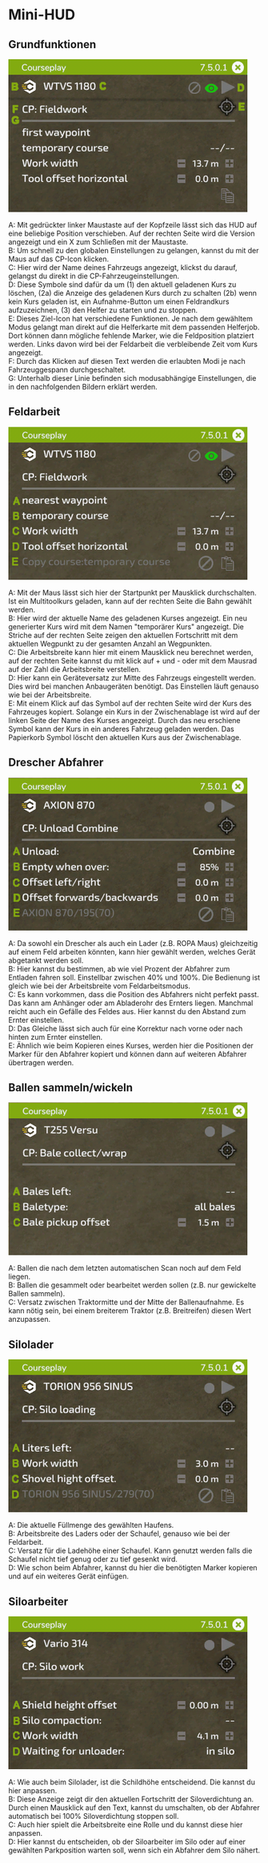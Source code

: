 # Mini-HUD

## Grundfunktionen

![Image](../assets/images/minihudhelp_general_0_0_478_305.png)

  
A: Mit gedrückter linker Maustaste auf der Kopfzeile lässt sich das HUD auf eine beliebige Position verschieben. Auf der rechten Seite wird die Version angezeigt und ein X zum Schließen mit der Maustaste.  
B: Um schnell zu den globalen Einstellungen zu gelangen, kannst du mit der Maus auf das CP-Icon klicken.  
C: Hier wird der Name deines Fahrzeugs angezeigt, klickst du darauf, gelangst du direkt in die CP-Fahrzeugeinstellungen.  
D: Diese Symbole sind dafür da um (1) den aktuell geladenen Kurs zu löschen, (2a) die Anzeige des geladenen Kurs durch zu schalten (2b) wenn kein Kurs geladen ist, ein Aufnahme-Button um einen Feldrandkurs aufzuzeichnen, (3) den Helfer zu starten und zu stoppen.  
E: Dieses Ziel-Icon hat verschiedene Funktionen. Je nach dem gewähltem Modus gelangt man direkt auf die Helferkarte mit dem passenden Helferjob. Dort können dann mögliche fehlende Marker, wie die Feldposition platziert werden. Links davon wird bei der Feldarbeit die verbleibende Zeit vom Kurs angezeigt.  
F: Durch das Klicken auf diesen Text werden die erlaubten Modi je nach Fahrzeuggespann durchgeschaltet.  
G: Unterhalb dieser Linie befinden sich modusabhängige Einstellungen, die in den nachfolgenden Bildern erklärt werden.  


## Feldarbeit

![Image](../assets/images/minihudhelp_fieldwork_0_0_478_305.png)

  
A: Mit der Maus lässt sich hier der Startpunkt per Mausklick durchschalten. Ist ein Multitoolkurs geladen, kann auf der rechten Seite die Bahn gewählt werden.  
B: Hier wird der aktuelle Name des geladenen Kurses angezeigt. Ein neu generierter Kurs wird mit dem Namen "temporärer Kurs" angezeigt. Die Striche auf der rechten Seite zeigen den aktuellen Fortschritt mit dem aktuellen Wegpunkt zu der gesamten Anzahl an Wegpunkten.  
C: Die Arbeitsbreite kann hier mit einem Mausklick neu berechnet werden, auf der rechten Seite kannst du mit klick auf + und - oder mit dem Mausrad auf der Zahl die Arbeitsbreite verstellen.  
D: Hier kann ein Geräteversatz zur Mitte des Fahrzeugs eingestellt werden. Dies wird bei manchen Anbaugeräten benötigt. Das Einstellen läuft genauso wie bei der Arbeitsbreite.  
E: Mit einem Klick auf das Symbol auf der rechten Seite wird der Kurs des Fahrzeuges kopiert. Solange ein Kurs in der Zwischenablage ist wird auf der linken Seite der Name des Kurses angezeigt. Durch das neu erschiene Symbol kann der Kurs in ein anderes Fahrzeug geladen werden. Das Papierkorb Symbol löscht den aktuellen Kurs aus der Zwischenablage.  


## Drescher Abfahrer

![Image](../assets/images/minihudhelp_combineunload_0_0_478_305.png)

  
A: Da sowohl ein Drescher als auch ein Lader (z.B. ROPA Maus) gleichzeitig auf einem Feld arbeiten könnten, kann hier gewählt werden, welches Gerät abgetankt werden soll.  
B: Hier kannst du bestimmen, ab wie viel Prozent der Abfahrer zum Entladen fahren soll. Einstellbar zwischen 40% und 100%. Die Bedienung ist gleich wie bei der Arbeitsbreite vom Feldarbeitsmodus.  
C: Es kann vorkommen, dass die Position des Abfahrers nicht perfekt passt. Das kann am Anhänger oder am Abladerohr des Ernters liegen. Manchmal reicht auch ein Gefälle des Feldes aus. Hier kannst du den Abstand zum Ernter einstellen.  
D: Das Gleiche lässt sich auch für eine Korrektur nach vorne oder nach hinten zum Ernter einstellen.  
E: Ähnlich wie beim Kopieren eines Kurses, werden hier die Positionen der Marker für den Abfahrer kopiert und können dann auf weiteren Abfahrer übertragen werden.  


## Ballen sammeln/wickeln

![Image](../assets/images/minihudhelp_balecollect_0_0_478_305.png)

  
A: Ballen die nach dem letzten automatischen Scan noch auf dem Feld liegen.  
B: Ballen die gesammelt oder bearbeitet werden sollen (z.B. nur gewickelte Ballen sammeln).  
C: Versatz zwischen Traktormitte und der Mitte der Ballenaufnahme. Es kann nötig sein, bei einem breiterem Traktor (z.B. Breitreifen) diesen Wert anzupassen.  


## Silolader

![Image](../assets/images/minihudhelp_siloloader_0_0_478_305.png)

  
A: Die aktuelle Füllmenge des gewählten Haufens.  
B: Arbeitsbreite des Laders oder der Schaufel, genauso wie bei der Feldarbeit.  
C: Versatz für die Ladehöhe einer Schaufel. Kann genutzt werden falls die Schaufel nicht tief genug oder zu tief gesenkt wird.  
D: Wie schon beim Abfahrer, kannst du hier die benötigten Marker kopieren und auf ein weiteres Gerät einfügen.  


## Siloarbeiter

![Image](../assets/images/minihudhelp_siloworker_0_0_478_305.png)

  
A: Wie auch beim Silolader, ist die Schildhöhe entscheidend. Die kannst du hier anpassen.  
B: Diese Anzeige zeigt dir den aktuellen Fortschritt der Siloverdichtung an. Durch einen Mausklick auf den Text, kannst du umschalten, ob der Abfahrer automatisch bei 100% Siloverdichtung stoppen soll.  
C: Auch hier spielt die Arbeitsbreite eine Rolle und du kannst diese hier anpassen.  
D: Hier kannst du entscheiden, ob der Siloarbeiter im Silo oder auf einer gewählten Parkposition warten soll, wenn sich ein Abfahrer dem Silo nähert.  


